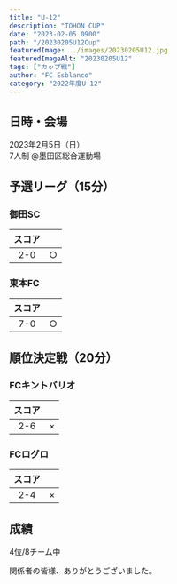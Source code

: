 ```yaml
---
title: "U-12"
description: "TOHON CUP"
date: "2023-02-05 0900"
path: "/20230205U12Cup"
featuredImage: ../images/20230205U12.jpg
featuredImageAlt: "20230205U12"
tags: ["カップ戦"]
author: "FC Esblanco"
category: "2022年度U-12"
---
```


## 日時・会場

2023年2月5日（日）  
7人制
@墨田区総合運動場

## 予選リーグ（15分）

### 御田SC

| スコア |   |
|:------:|:-:|
| 2-0 | ○ |

### 東本FC

| スコア |   |
|:------:|:-:|
| 7-0 | ○ |

## 順位決定戦（20分）

### FCキントバリオ

| スコア |   |
|:------:|:-:|
| 2-6 | × |

### FCログロ

| スコア |   |
|:------:|:-:|
| 2-4 | ×|

## 成績

4位/8チーム中

関係者の皆様、ありがとうございました。
